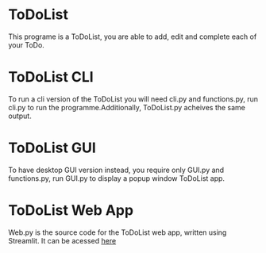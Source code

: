 # ToDoList
This programe is a ToDoList, you are able to add, edit and complete each of your ToDo. 

# ToDoList CLI

To run a cli version of the ToDoList you will need cli.py and functions.py, run cli.py to run the programme.Additionally, ToDoList.py acheives the same output.

# ToDoList GUI

To have desktop GUI version instead, you require only GUI.py and functions.py, run GUI.py to display a popup window ToDoList app.

# ToDoList Web App

Web.py is the source code for the ToDoList web app, written using Streamlit. It can be acessed [here](https://todolist-web-app.streamlit.app/)
